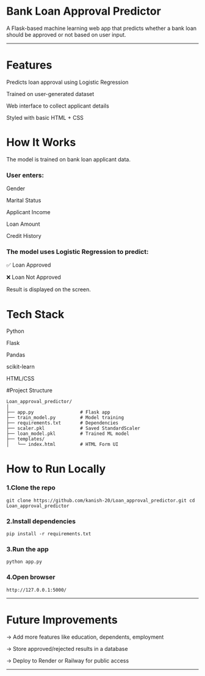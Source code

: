 # Bank Loan Approval Predictor

A Flask-based machine learning web app that predicts whether a bank loan should be approved or not based on user input.

---

# Features
Predicts loan approval using Logistic Regression

Trained on user-generated dataset

Web interface to collect applicant details

Styled with basic HTML + CSS


# How It Works

The model is trained on bank loan applicant data.

### User enters:

Gender

Marital Status

Applicant Income

Loan Amount

Credit History

### The model uses Logistic Regression to predict:

✅ Loan Approved

❌ Loan Not Approved

Result is displayed on the screen.


# Tech Stack

Python

Flask

Pandas

scikit-learn

HTML/CSS


#Project Structure

```
Loan_approval_predictor/
│
├── app.py                 # Flask app
├── train_model.py         # Model training
├── requirements.txt       # Dependencies
├── scaler.pkl             # Saved StandardScaler
├── loan_model.pkl         # Trained ML model
├── templates/
│   └── index.html         # HTML Form UI

```

# How to Run Locally
### 1.Clone the repo
``git clone https://github.com/kanish-20/Loan_approval_predictor.git
cd Loan_approval_predictor
``

### 2.Install dependencies
```
pip install -r requirements.txt
```

### 3.Run the app
```
python app.py
```

### 4.Open browser
```
http://127.0.0.1:5000/
```

----

# Future Improvements

-> Add more features like education, dependents, employment

-> Store approved/rejected results in a database

-> Deploy to Render or Railway for public access

----

